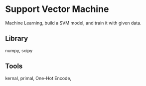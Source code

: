 # Support Vector Machine
Machine Learning, build a SVM model, and train it with given data.
## Library
numpy, scipy

## Tools
kernal, primal,  One-Hot Encode, 






















